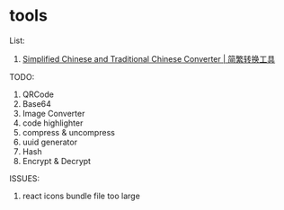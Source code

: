 # tools

List:
1. [Simplified Chinese and Traditional Chinese Converter | 简繁转换工具](https://yuanchenxi95.github.io/tools/#/public/chineseTranslation)

TODO:
1. QRCode
2. Base64
3. Image Converter
4. code highlighter
5. compress & uncompress
6. uuid generator
7. Hash
8. Encrypt & Decrypt

ISSUES:
1. react icons bundle file too large